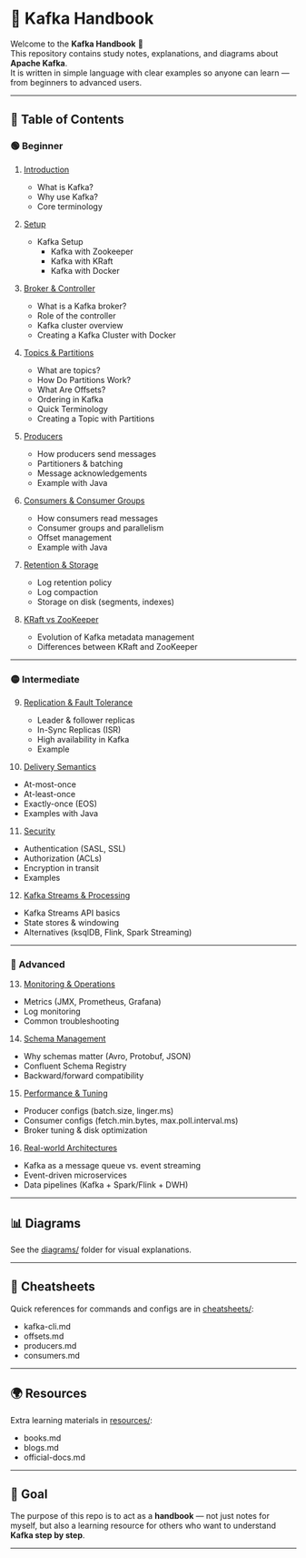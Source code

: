 # 📘 Kafka Handbook

Welcome to the **Kafka Handbook** 🚀  
This repository contains study notes, explanations, and diagrams about **Apache Kafka**.  
It is written in simple language with clear examples so anyone can learn — from beginners to advanced users.  

---

## 📂 Table of Contents

### 🟢 Beginner

1. [Introduction](notes/01-introduction.md)  
   * What is Kafka?  
   * Why use Kafka?  
   * Core terminology  

2. [Setup](notes/02-setup.md)  
   * Kafka Setup  
      * Kafka with Zookeeper  
      * Kafka with KRaft  
      * Kafka with Docker  

3. [Broker & Controller](notes/03-broker-controller.md)  
   * What is a Kafka broker?  
   * Role of the controller  
   * Kafka cluster overview  
   * Creating a Kafka Cluster with Docker  

4. [Topics & Partitions](notes/04-topics-partitions.md)  
   * What are topics?  
   * How Do Partitions Work?  
   * What Are Offsets?  
   * Ordering in Kafka
   * Quick Terminology
   * Creating a Topic with Partitions

5. [Producers](notes/05-producers.md)  
   * How producers send messages  
   * Partitioners & batching  
   * Message acknowledgements  
   * Example with Java

6. [Consumers & Consumer Groups](notes/06-consumers.md)  
   * How consumers read messages  
   * Consumer groups and parallelism  
   * Offset management  
   * Example with Java

7. [Retention & Storage](notes/07-retention-storage.md)  
   * Log retention policy  
   * Log compaction  
   * Storage on disk (segments, indexes)  

8. [KRaft vs ZooKeeper](notes/08-kraft-vs-zookeeper.md)  
   * Evolution of Kafka metadata management  
   * Differences between KRaft and ZooKeeper  

---

### 🟡 Intermediate

9. [Replication & Fault Tolerance](notes/09-replication-fault-tolerance.md)  
   * Leader & follower replicas  
   * In-Sync Replicas (ISR)  
   * High availability in Kafka
   * Example 

10. [Delivery Semantics](notes/10-delivery-semantics.md)  
   * At-most-once  
   * At-least-once  
   * Exactly-once (EOS) 
   * Examples with Java 

11. [Security](notes/11-security.md)  
   * Authentication (SASL, SSL)  
   * Authorization (ACLs)  
   * Encryption in transit  
   * Examples

12. [Kafka Streams & Processing](notes/12-streams-processing.md)  
   * Kafka Streams API basics  
   * State stores & windowing  
   * Alternatives (ksqlDB, Flink, Spark Streaming)  

---

### 🔴 Advanced
13. [Monitoring & Operations](notes/13-monitoring-ops.md)  
   * Metrics (JMX, Prometheus, Grafana)  
   * Log monitoring  
   * Common troubleshooting  

14. [Schema Management](notes/14-schema-management.md)  
   * Why schemas matter (Avro, Protobuf, JSON)  
   * Confluent Schema Registry  
   * Backward/forward compatibility  

15. [Performance & Tuning](notes/15-performance-tuning.md)  
   * Producer configs (batch.size, linger.ms)  
   * Consumer configs (fetch.min.bytes, max.poll.interval.ms)  
   * Broker tuning & disk optimization  

16. [Real-world Architectures](notes/16-architectures.md)  
   * Kafka as a message queue vs. event streaming  
   * Event-driven microservices  
   * Data pipelines (Kafka + Spark/Flink + DWH)  

---

## 📊 Diagrams
See the [diagrams/](diagrams/) folder for visual explanations.  

---

## 📑 Cheatsheets
Quick references for commands and configs are in [cheatsheets/](cheatsheets/):  
- kafka-cli.md  
- offsets.md  
- producers.md  
- consumers.md  

---

## 🌍 Resources
Extra learning materials in [resources/](resources/):  
- books.md  
- blogs.md  
- official-docs.md  

---

## 🎯 Goal
The purpose of this repo is to act as a **handbook** — not just notes for myself, but also a learning resource for others who want to understand **Kafka step by step**.  

---
